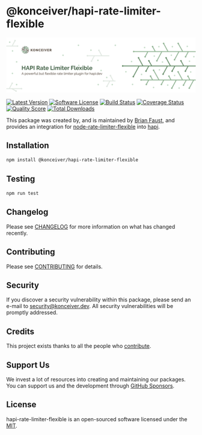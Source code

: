 # @konceiver/hapi-rate-limiter-flexible

<p align="center"><img src="./banner.png" /></p>

[![Latest Version](https://badgen.net/npm/v/@konceiver/hapi-rate-limiter-flexible)](https://npmjs.com/package/@konceiver/hapi-rate-limiter-flexible)
[![Software License](https://badgen.net/npm/license/@konceiver/hapi-rate-limiter-flexible)](https://npmjs.com/package/@konceiver/hapi-rate-limiter-flexible)
[![Build Status](https://img.shields.io/github/workflow/status/konceiver/hapi-rate-limiter-flexible/run-tests?label=tests)](https://github.com/konceiver/hapi-rate-limiter-flexible/actions?query=workflow%3Arun-tests+branch%3Amaster)
[![Coverage Status](https://badgen.net/codeclimate/coverage/konceiver/hapi-rate-limiter-flexible)](https://codeclimate.com/github/konceiver/hapi-rate-limiter-flexible)
[![Quality Score](https://badgen.net/codeclimate/maintainability/konceiver/hapi-rate-limiter-flexible)](https://codeclimate.com/github/konceiver/hapi-rate-limiter-flexible)
[![Total Downloads](https://badgen.net/npm/dt/konceiver/hapi-rate-limiter-flexible)](https://npmjs.com/package/@konceiver/hapi-rate-limiter-flexible)

This package was created by, and is maintained by [Brian Faust](https://github.com/faustbrian), and provides an integration for [node-rate-limiter-flexible](https://github.com/animir/node-rate-limiter-flexible) into [hapi](https://hapi.dev/).

## Installation

```bash
npm install @konceiver/hapi-rate-limiter-flexible
```

## Testing

```bash
npm run test
```

## Changelog

Please see [CHANGELOG](CHANGELOG.md) for more information on what has changed recently.

## Contributing

Please see [CONTRIBUTING](CONTRIBUTING.md) for details.

## Security

If you discover a security vulnerability within this package, please send an e-mail to security@konceiver.dev. All security vulnerabilities will be promptly addressed.

## Credits

This project exists thanks to all the people who [contribute](../../contributors).

## Support Us

We invest a lot of resources into creating and maintaining our packages. You can support us and the development through [GitHub Sponsors](https://github.com/sponsors/faustbrian).

## License

hapi-rate-limiter-flexible is an open-sourced software licensed under the [MIT](LICENSE.md).
